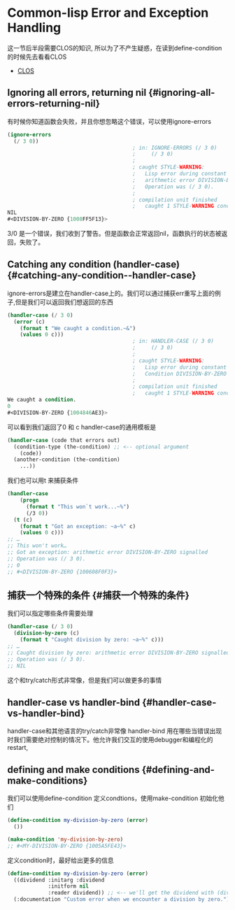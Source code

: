 # Common-lisp Error and Exception Handling


<!--more-->

这一节后半段需要CLOS的知识, 所以为了不产生疑惑，在读到define-condition的时候先去看看CLOS

-   [CLOS](https://lispcookbook.github.io/cl-cookbook/clos.html)


## Ignoring all errors, returning nil {#ignoring-all-errors-returning-nil}

有时候你知道函数会失败，并且你想忽略这个错误，可以使用ignore-errors

```lisp
(ignore-errors
  (/ 3 0))
                                        ; in: IGNORE-ERRORS (/ 3 0)
                                        ;     (/ 3 0)
                                        ;
                                        ; caught STYLE-WARNING:
                                        ;   Lisp error during constant folding:
                                        ;   arithmetic error DIVISION-BY-ZERO signalled
                                        ;   Operation was (/ 3 0).
                                        ;
                                        ; compilation unit finished
                                        ;   caught 1 STYLE-WARNING condition
NIL
#<DIVISION-BY-ZERO {1008FF5F13}>
```

3/0 是一个错误，我们收到了警告。但是函数会正常返回nil，函数执行的状态被返回，失败了。


## Catching any condition (handler-case) {#catching-any-condition--handler-case}

ignore-errors是建立在handler-case上的。我们可以通过捕获err重写上面的例子,但是我们可以返回我们想返回的东西

```lisp
(handler-case (/ 3 0)
  (error (c)
    (format t "We caught a condition.~&")
    (values 0 c)))
                                        ; in: HANDLER-CASE (/ 3 0)
                                        ;     (/ 3 0)
                                        ;
                                        ; caught STYLE-WARNING:
                                        ;   Lisp error during constant folding:
                                        ;   Condition DIVISION-BY-ZERO was signalled.
                                        ;
                                        ; compilation unit finished
                                        ;   caught 1 STYLE-WARNING condition
We caught a condition.
0
#<DIVISION-BY-ZERO {1004846AE3}>
```

可以看到我们返回了0 和 c
handler-case的通用模板是

```lisp
(handler-case (code that errors out)
  (condition-type (the-condition) ;; <-- optional argument
    (code))
  (another-condition (the-condition)
    ...))
```

我们也可以用t 来捕获条件

```lisp
(handler-case
    (progn
      (format t "This won`t work...~%")
      (/3 0))
  (t (c)
    (format t "Got an exception: ~a~%" c)
    (values 0 c)))
;; …
;; This won't work…
;; Got an exception: arithmetic error DIVISION-BY-ZERO signalled
;; Operation was (/ 3 0).
;; 0
;; #<DIVISION-BY-ZERO {100608F0F3}>
```


## 捕获一个特殊的条件 {#捕获一个特殊的条件}

我们可以指定哪些条件需要处理

```lisp
(handler-case (/ 3 0)
  (division-by-zero (c)
    (format t "Caught division by zero: ~a~%" c)))
;; …
;; Caught division by zero: arithmetic error DIVISION-BY-ZERO signalled
;; Operation was (/ 3 0).
;; NIL
```

这个和try/catch形式非常像，但是我们可以做更多的事情


## handler-case vs handler-bind {#handler-case-vs-handler-bind}

handler-case和其他语言的try/catch非常像
handler-bind 用在哪些当错误出现时我们需要绝对控制的情况下。他允许我们交互的使用debugger和编程化的restart,


## defining and make conditions {#defining-and-make-conditions}

我们可以使用define-condition 定义condtions，使用make-condition 初始化他们

```lisp
(define-condition my-division-by-zero (error)
  ())

(make-condition 'my-division-by-zero)
;; #<MY-DIVISION-BY-ZERO {1005A5FE43}>
```

定义condition时，最好给出更多的信息

```lisp
(define-condition my-division-by-zero (error)
  ((dividend :initarg :dividend
             :initform nil
             :reader dividend)) ;; <-- we'll get the dividend with (dividend condition). See the CLOS tutorial if needed.
  (:documentation "Custom error when we encounter a division by zero.")) ;; good practice ;)
```


